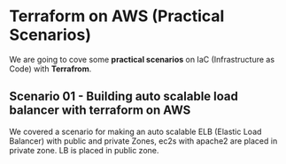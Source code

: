 # Terraform on AWS (Practical Scenarios)

We are going to cove some **practical scenarios** on IaC (Infrastructure as Code) with **Terrafrom**.

## Scenario 01 - Building auto scalable load balancer with terraform on AWS

We covered a scenario for making an auto scalable ELB (Elastic Load Balancer) with public and private Zones, ec2s with apache2 are placed in private zone. LB is placed in public zone.
